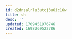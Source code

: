 ```yaml
---
id: d2dnsalrla3utcj3u6ic16w
title: sh
desc: ''
updated: 1709451976746
created: 1698269522786
---
```

